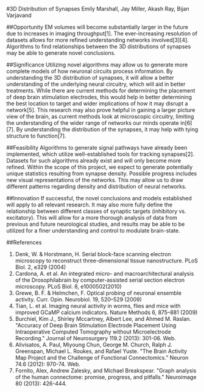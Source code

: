#3D Distribution of Synapses
Emily Marshall, Jay Miller, Akash Ray, Bijan Varjavand


##Opportunity
EM volumes will become substantially larger in the future due to increases in imaging throughput[1]. 
The ever-increasing resolution of datasets  allows for more refined understanding networks involved[3][4]. 
Algorithms to find relationships between the 3D distributions of synapses may be able to generate novel conclusions.

##Significance
Utilizing novel algorithms may allow us to generate more complete models of how neuronal circuits process information. 
By understanding the 3D distribution of synapses, it will allow a better understanding of the underlying neural circuitry, which will aid in better treatments. 
While there are current methods for determining the placement of deep brain stimulation electrodes, this would help in better determining the best location to target and wider implications of how it may disrupt a network[5]. 
This research may also prove helpful in gaining a larger picture view of the brain, as current methods look at microscopic circuitry, limiting the understanding of the wider range of networks our minds operate in[6][7]. 
By understanding the distribution of the synapses, it may help with tying structure to function[7]. 

##Feasibility
Algorithms to generate signal pathways have already been implemented, which utilize well-established tools for tracking synapses[2]. 
Datasets for such algorithms already exist and will only become more refined. 
Within the scope of this project, we expect to generate potentially unique statistics resulting from synapse density. 
Possible progress includes new visual representations of the networks. 
This may allow us to draw different patterns regarding density and distribution of neural networks. 

##Innovation
If successful, the novel conclusions and models established will apply to all relevant research. 
It may also more fully define the relationship between different classes of synaptic targets (inhibitory vs. excitatory). 
This will allow for a more thorough analysis of data from previous and future neurological studies, 
and results may be able to be utilized for a finer understanding and control to modulate brain-state.


##References
1. Denk, W. & Horstmann, H. Serial block-face scanning electron microscopy to reconstruct three-dimensional tissue nanostructure. PLoS Biol. 2, e329 (2004)
2. Cardona, A. et al. An integrated micro- and macroarchitectural analysis of the Drosophilabrain by computer-assisted serial section electron microscopy. PLoS Biol. 8, e1000502(2010)
3. Grewe, B. F. & Helmchen, F. Optical probing of neuronal ensemble activity. Curr. Opin. Neurobiol. 19, 520–529 (2009)
4. Tian, L. et al. Imaging neural activity in worms, flies and mice with improved GCaMP calcium indicators. Nature Methods 6, 875–881 (2009)
5. Burchiel, Kim J., Shirley Mccartney, Albert Lee, and Ahmed M. Raslan. "Accuracy of Deep Brain Stimulation Electrode Placement Using Intraoperative Computed Tomography without Microelectrode Recording." Journal of Neurosurgery 119.2 (2013): 301-06. Web.
6. Alivisatos, A. Paul, Miyoung Chun, George M. Church, Ralph J. Greenspan, Michael L. Roukes, and Rafael Yuste. "The Brain Activity Map Project and the Challenge of Functional Connectomics." Neuron 74.6 (2012): 970-74. Web.
7. Fornito, Alex, Andrew Zalesky, and Michael Breakspear. "Graph analysis of the human connectome: promise, progress, and pitfalls." Neuroimage 80 (2013): 426-444.

